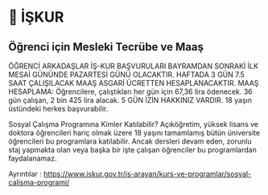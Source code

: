 # 🤝 İŞKUR

## Öğrenci için Mesleki Tecrübe ve Maaş

ÖĞRENCİ ARKADAŞLAR İŞ-KUR BAŞVURULARI BAYRAMDAN SONRAKİ İLK MESAİ GÜNÜNDE PAZARTESİ GÜNÜ OLACAKTIR. HAFTADA 3 GÜN 7.5 SAAT ÇALIŞILACAK MAAŞ ASGARİ ÜCRETTEN HESAPLANACAKTIR. MAAŞ HESAPLAMA: Öğrencilere, çalıştıkları her gün için 67,36 lira ödenecek. 36 gün çalışan, 2 bin 425 lira alacak. 5 GÜN İZİN HAKKINIZ VARDIR. 18 yaşın üstündeki herkes başvurabilir.

Sosyal Çalışma Programına Kimler Katılabilir?
Açıköğretim, yüksek lisans ve doktora öğrencileri hariç olmak üzere 18 yaşını tamamlamış bütün üniversite öğrencileri bu programlara katılabilir. Ancak dersleri devam eden, zorunlu staj yapmakta olan veya başka bir işte çalışan öğrenciler bu programlardan faydalanamaz.

Ayrıntılar : <https://www.iskur.gov.tr/is-arayan/kurs-ve-programlar/sosyal-calisma-programi/>
